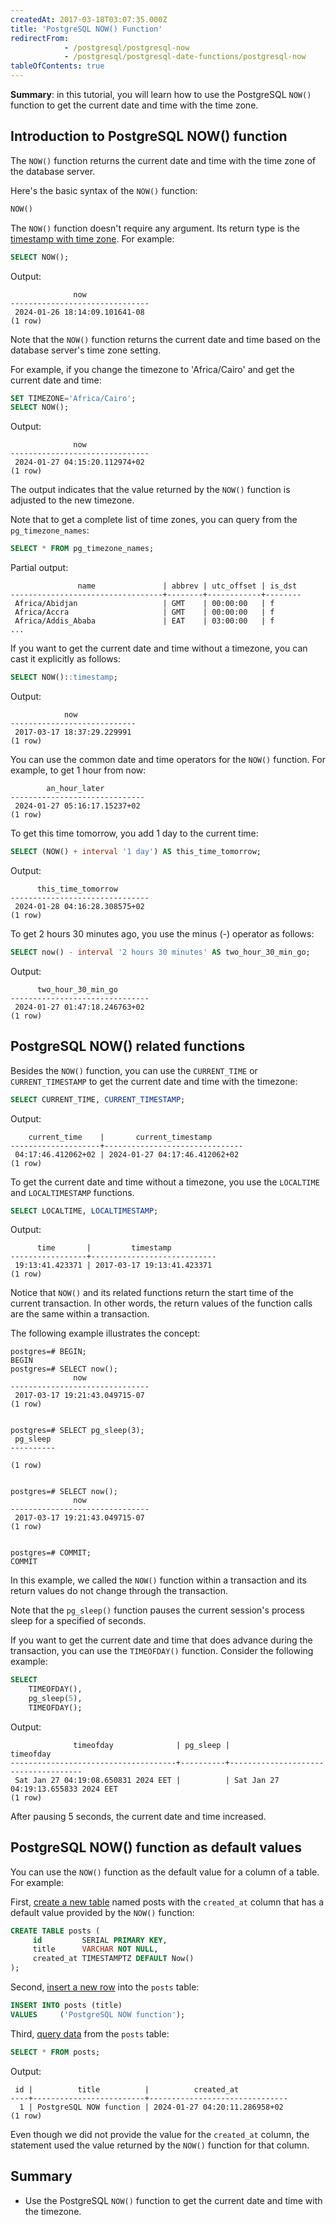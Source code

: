 ```yaml
---
createdAt: 2017-03-18T03:07:35.000Z
title: 'PostgreSQL NOW() Function'
redirectFrom:
            - /postgresql/postgresql-now 
            - /postgresql/postgresql-date-functions/postgresql-now
tableOfContents: true
---
```



**Summary**: in this tutorial, you will learn how to use the PostgreSQL `NOW()` function to get the current date and time with the time zone.

## Introduction to PostgreSQL NOW() function

The `NOW()` function returns the current date and time with the time zone of the database server.

Here's the basic syntax of the `NOW()` function:

```sql
NOW()
```

The `NOW()` function doesn't require any argument. Its return type is the [timestamp with time zone](/postgresql/postgresql-timestamp). For example:

```sql
SELECT NOW();
```

Output:

```
              now
-------------------------------
 2024-01-26 18:14:09.101641-08
(1 row)
```

Note that the `NOW()` function returns the current date and time based on the database server's time zone setting.

For example, if you change the timezone to 'Africa/Cairo' and get the current date and time:

```sql
SET TIMEZONE='Africa/Cairo';
SELECT NOW();
```

Output:

```
              now
-------------------------------
 2024-01-27 04:15:20.112974+02
(1 row)
```

The output indicates that the value returned by the `NOW()` function is adjusted to the new timezone.

Note that to get a complete list of time zones, you can query from the `pg_timezone_names`:

```sql
SELECT * FROM pg_timezone_names;
```

Partial output:

```
               name               | abbrev | utc_offset | is_dst
----------------------------------+--------+------------+--------
 Africa/Abidjan                   | GMT    | 00:00:00   | f
 Africa/Accra                     | GMT    | 00:00:00   | f
 Africa/Addis_Ababa               | EAT    | 03:00:00   | f
...
```

If you want to get the current date and time without a timezone, you can cast it explicitly as follows:

```sql
SELECT NOW()::timestamp;
```

Output:

```
            now
----------------------------
 2017-03-17 18:37:29.229991
(1 row)
```

You can use the common date and time operators for the `NOW()` function. For example, to get 1 hour from now:

```
        an_hour_later
------------------------------
 2024-01-27 05:16:17.15237+02
(1 row)
```

To get this time tomorrow, you add 1 day to the current time:

```sql
SELECT (NOW() + interval '1 day') AS this_time_tomorrow;
```

Output:

```
      this_time_tomorrow
-------------------------------
 2024-01-28 04:16:28.308575+02
(1 row)
```

To get 2 hours 30 minutes ago, you use the minus (-) operator as follows:

```sql
SELECT now() - interval '2 hours 30 minutes' AS two_hour_30_min_go;
```

Output:

```
      two_hour_30_min_go
-------------------------------
 2024-01-27 01:47:18.246763+02
(1 row)
```

## PostgreSQL NOW() related functions

Besides the `NOW()` function, you can use the `CURRENT_TIME` or `CURRENT_TIMESTAMP` to get the current date and time with the timezone:

```sql
SELECT CURRENT_TIME, CURRENT_TIMESTAMP;
```

Output:

```
    current_time    |       current_timestamp
--------------------+-------------------------------
 04:17:46.412062+02 | 2024-01-27 04:17:46.412062+02
(1 row)
```

To get the current date and time without a timezone, you use the `LOCALTIME` and `LOCALTIMESTAMP` functions.

```sql
SELECT LOCALTIME, LOCALTIMESTAMP;
```

Output:

```
      time       |         timestamp
-----------------+----------------------------
 19:13:41.423371 | 2017-03-17 19:13:41.423371
(1 row)
```

Notice that `NOW()` and its related functions return the start time of the current transaction. In other words, the return values of the function calls are the same within a transaction.

The following example illustrates the concept:

```
postgres=# BEGIN;
BEGIN
postgres=# SELECT now();
              now
-------------------------------
 2017-03-17 19:21:43.049715-07
(1 row)


postgres=# SELECT pg_sleep(3);
 pg_sleep
----------

(1 row)


postgres=# SELECT now();
              now
-------------------------------
 2017-03-17 19:21:43.049715-07
(1 row)


postgres=# COMMIT;
COMMIT
```

In this example, we called the `NOW()` function within a transaction and its return values do not change through the transaction.

Note that the `pg_sleep()` function pauses the current session's process sleep for a specified of seconds.

If you want to get the current date and time that does advance during the transaction, you can use the `TIMEOFDAY()` function. Consider the following example:

```sql
SELECT
    TIMEOFDAY(),
    pg_sleep(5),
    TIMEOFDAY();
```

Output:

```
              timeofday              | pg_sleep |              timeofday
-------------------------------------+----------+-------------------------------------
 Sat Jan 27 04:19:08.650831 2024 EET |          | Sat Jan 27 04:19:13.655833 2024 EET
(1 row)
```

After pausing 5 seconds, the current date and time increased.

## PostgreSQL NOW() function as default values

You can use the `NOW()` function as the default value for a column of a table. For example:

First, [create a new table](/postgresql/postgresql-create-table) named posts with the `created_at` column that has a default value provided by the `NOW()` function:

```sql
CREATE TABLE posts (
     id         SERIAL PRIMARY KEY,
     title      VARCHAR NOT NULL,
     created_at TIMESTAMPTZ DEFAULT Now()
);
```

Second, [insert a new row](/postgresql/postgresql-insert) into the `posts` table:

```sql
INSERT INTO posts (title)
VALUES     ('PostgreSQL NOW function');
```

Third, [query data](/postgresql/postgresql-select) from the `posts` table:

```sql
SELECT * FROM posts;
```

Output:

```
 id |          title          |          created_at
----+-------------------------+-------------------------------
  1 | PostgreSQL NOW function | 2024-01-27 04:20:11.286958+02
(1 row)
```

Even though we did not provide the value for the `created_at` column, the statement used the value returned by the `NOW()` function for that column.

## Summary

- Use the PostgreSQL `NOW()` function to get the current date and time with the timezone.
